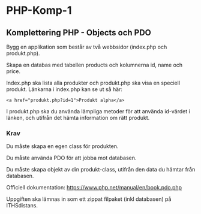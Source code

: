 # PHP-Komp-1

## Komplettering PHP - Objects och PDO

Bygg en applikation som består av två webbsidor (index.php och produkt.php). 

Skapa en databas med tabellen products och kolumnerna id, name och price.

Index.php ska lista alla produkter och produkt.php ska visa en speciell produkt. Länkarna i index.php kan se ut så här:

`<a href="produkt.php?id=1">Produkt alpha</a>`

I produkt.php ska du använda lämpliga metoder för att använda id-värdet i länken, och utifrån det hämta information om rätt produkt. 

### Krav

Du måste skapa en egen class för produkten. 

Du måste använda PDO för att jobba mot databasen.

Du måste skapa objekt av din produkt-class, utifrån den data du hämtar från databasen.

Officiell dokumentation: https://www.php.net/manual/en/book.pdo.php

Uppgiften ska lämnas in som ett zippat filpaket (inkl databasen) på ITHSdistans.